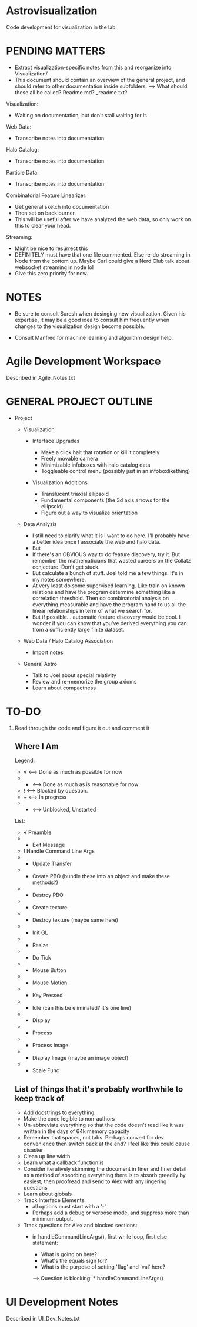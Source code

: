 # Astrovisualization
Code development for visualization in the lab

PENDING MATTERS
===========================================================================

* Extract visualization-specific notes from this and reorganize into 
  Visualization/
* This document should contain an overview of the general project, and 
  should refer to other documentation inside subfolders. 
  --> What should these all be called? Readme.md? <subject>_readme.txt?


Visualization:
* Waiting on documentation, but don't stall waiting for it. 

Web Data:
* Transcribe notes into documentation

Halo Catalog:
* Transcribe notes into documentation

Particle Data:
* Transcribe notes into documentation

Combinatorial Feature Linearizer:
* Get general sketch into documentation
* Then set on back burner. 
* This will be useful after we have analyzed the web data, so only work on 
  this to clear your head. 

Streaming:
* Might be nice to resurrect this
* DEFINITELY must have that one file commented. Else re-do streaming in 
  Node from the bottom up. Maybe Carl could give a Nerd Club talk about 
  websocket streaming in node lol
* Give this zero priority for now. 


NOTES
===========================================================================

* Be sure to consult Suresh when desinging new visualization. Given his 
  expertise, it may be a good idea to consult him frequently when changes 
  to the visualization design become possible. 

* Consult Manfred for machine learning and algorithm design help. 


Agile Development Workspace
===========================================================================

Described in Agile_Notes.txt


GENERAL PROJECT OUTLINE
===========================================================================

* Project
	* Visualization
		* Interface Upgrades
			* Make a click halt that rotation or kill it completely
			* Freely movable camera
			* Minimizable infoboxes with halo catalog data
			* Toggleable control menu (possibly just in an infoboxlikething)

		* Visualization Additions
			* Translucent triaxial ellipsoid
			* Fundamental components (the 3d axis arrows for the ellipsoid)
			* Figure out a way to visualize orientation

	* Data Analysis
		* I still need to clarify what it is I want to do here. I'll 
		  probably have a better idea once I associate the web and halo
		  data. 
		* But
		* If there's an OBVIOUS way to do feature discovery, try it.
		  But remember the mathematicians that wasted careers on the 
		  Collatz conjecture. Don't get stuck. 
		* But calculate a bunch of stuff. Joel told me a few things. 
		  It's in my notes somewhere.
		* At very least do some supervised learning. Like train on known 
		  relations and have the program determine something like a 
		  correlation threshold. Then do combinatorial analysis on 
		  everything measurable and have the program hand to us all 
		  the linear relationships in term of what we search for. 
		* But if possible... automatic feature discovery would be 
		  cool. I wonder if you can know that you've derived everything 
		  you can from a sufficiently large finite dataset. 

	* Web Data / Halo Catalog Association
		* Import notes 

	* General Astro
		* Talk to Joel about special relativity
		* Review and re-memorize the group axioms
		* Learn about compactness


TO-DO
===========================================================================

1. Read through the code and figure it out and comment it

   Where I Am
   ------------------------------------------------------------------------

   Legend:
   * √ <--> Done as much as possible for now
   * - <--> Done as much as is reasonable for now
   * ! <--> Blocked by question.
   * ~ <--> In progress
   * * <--> Unblocked, Unstarted

   List:
   * √ Preamble
   * - Exit Message 
   * ! Handle Command Line Args
   * * Update Transfer
   * * Create PBO (bundle these into an object and make these methods?)
   * * Destroy PBO
   * * Create texture
   * * Destroy texture (maybe same here)
   * * Init GL
   * * Resize
   * * Do Tick
   * * Mouse Button
   * * Mouse Motion
   * * Key Pressed
   * * Idle (can this be eliminated? it's one line)
   * * Display
   * * Process
   * * Process Image
   * * Display Image (maybe an image object)
   * * Scale Func


   List of things that it's probably worthwhile to keep track of
   ------------------------------------------------------------------------
 
   * Add docstrings to everything.
   * Make the code legible to non-authors
   * Un-abbreviate everything so that the code doesn't read like it was 
       written in the days of 64k memory capacity
   * Remember that spaces, not tabs. Perhaps convert for dev convenience 
      then switch back at the end? I feel like this could cause disaster
   * Clean up line width
   * Learn what a callback function is
   * Consider iteratively skimming the document in finer and 
      finer detail as a method of absorbing everything there is to 
      absorb greedily by easiest, then proofread and send to Alex with 
      any lingering questions
   * Learn about globals
   * Track Interface Elements:
      * all options must start with a '-'
      * Perhaps add a debug or verbose mode, and suppress more than 
        minimum output. 
   * Track questions for Alex and blocked sections:
      * in handleCommandLineArgs(), first while loop, first else 
        statement: 
        - What is going on here? 
        - What's the equals sign for?
        - What is the purpose of setting 'flag' and 'val' here?

    	--> Question is blocking: 
    	    * handleCommandLineArgs()


UI Development Notes
===========================================================================

Described in UI_Dev_Notes.txt